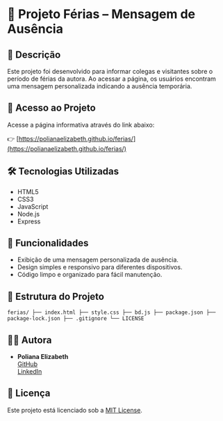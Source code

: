 # 🌴 Projeto Férias – Mensagem de Ausência

## 📄 Descrição

Este projeto foi desenvolvido para informar colegas e visitantes sobre o período de férias da autora. Ao acessar a página, os usuários encontram uma mensagem personalizada indicando a ausência temporária.

## 🔗 Acesso ao Projeto

Acesse a página informativa através do link abaixo:

👉 [https://polianaelizabeth.github.io/ferias/](https://polianaelizabeth.github.io/ferias/)

## 🛠️ Tecnologias Utilizadas

- HTML5  
- CSS3  
- JavaScript  
- Node.js  
- Express

## 🚀 Funcionalidades

- Exibição de uma mensagem personalizada de ausência.
- Design simples e responsivo para diferentes dispositivos.
- Código limpo e organizado para fácil manutenção.

## 📂 Estrutura do Projeto

```ferias/ ├── index.html ├── style.css ├── bd.js ├── package.json ├── package-lock.json ├── .gitignore └── LICENSE ```


## 👩‍💻 Autora

- **Poliana Elizabeth**  
  [GitHub](https://github.com/Polianaelizabeth)  
  [LinkedIn](https://www.linkedin.com/in/polianaefsilva)

## 📄 Licença

Este projeto está licenciado sob a [MIT License](LICENSE).
